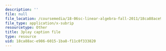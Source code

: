 ```yaml
---
description: ''
file: null
file_location: /coursemedia/18-06sc-linear-algebra-fall-2011/18ca88ace98660151ba8f11c0f333820_lGGDIGizcQ0.srt
file_type: application/x-subrip
resourcetype: Other
title: 3play caption file
type: resource
uid: 18ca88ac-e986-6015-1ba8-f11c0f333820
---
```

